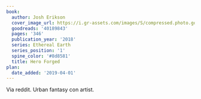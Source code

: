 ```yaml
---
book:
  author: Josh Erikson
  cover_image_url: https://i.gr-assets.com/images/S/compressed.photo.goodreads.com/books/1526944563l/40189843._SX98_.jpg
  goodreads: '40189843'
  pages: '346'
  publication_year: '2018'
  series: Ethereal Earth
  series_position: '1'
  spine_color: '#8d8581'
  title: Hero Forged
plan:
  date_added: '2019-04-01'
---
```


Via reddit. Urban fantasy con artist.
